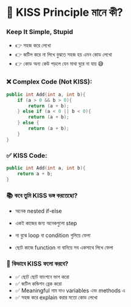 # 🧠 KISS Principle মানে কী?

### Keep It Simple, Stupid

- 👉 সহজ করে লেখো
- 👉 জটিল করে না লিখে বুঝতে সহজ হয় এমন কোড লেখো
- 👉 কোড অন্য কেউ পড়লে যেন মাথা ঘুরে না যায় 😅

### ❌ Complex Code (Not KISS):

```cpp
public int Add(int a, int b){
    if (a > 0 && b > 0){
        return (a + b);
    } else if (a < 0 || b < 0){
        return (a + b);
    } else {
        return (a + b);
    }
}


```

### ✅ KISS Code:

```cpp
public int Add(int a, int b){
    return a + b;
}


```

### 📚 কবে তুমি KISS ভঙ্গ করতেছো?

- অনেক nested if-else

- একই কাজের জন্য অনেকগুলো step

- না বুঝে loop বা condition গুলিয়ে ফেলা

- ছোট কাজে function না বানিয়ে সব একসাথে লিখে ফেলা

### 🎯 কিভাবে KISS ফলো করবে?

- ✅ ছোট ছোট ফাংশনে ভাগ করো
- ✅ জটিল কন্ডিশন ব্রেক করো
- ✅ Meaningful নাম দাও variables এবং methods এ
- ✅ সহজ করে explain করার মতো কোড লেখো

